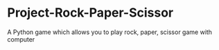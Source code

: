 # Project-Rock-Paper-Scissor
A Python game which allows you to play rock, paper, scissor game with computer
